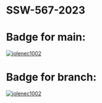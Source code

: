 # SSW-567-2023
# Badge for main:
[![jolenec1002](https://circleci.com/gh/jolenec1002/SSW-567-2023.svg?style=svg&circle-token=cbe2991f75291ebea653bd597ac2df324f5e2fcb)](https://app.circleci.com/pipelines/github/jolenec1002/SSW-567-2023?branch=main&filter=all)
# Badge for branch:
[![jolenec1002](https://circleci.com/gh/jolenec1002/SSW-567-2023.svg?style=svg&circle-token=cbe2991f75291ebea653bd597ac2df324f5e2fcb)](https://app.circleci.com/pipelines/github/jolenec1002/SSW-567-2023?branch=HW051_Mocking&filter=all)